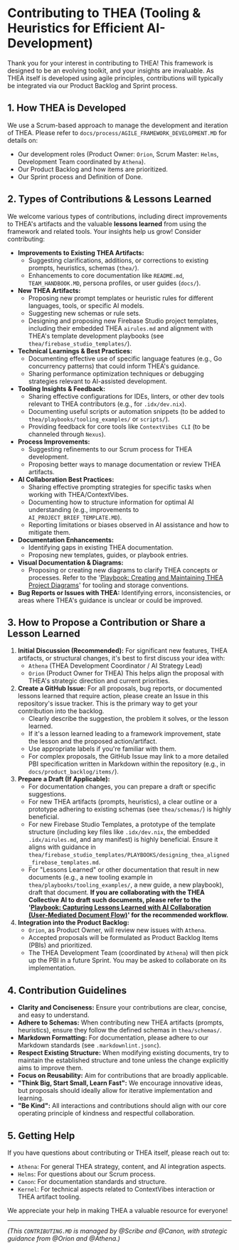 # Contributing to THEA (Tooling & Heuristics for Efficient AI-Development)

Thank you for your interest in contributing to THEA! This framework is designed to be an evolving toolkit, and your insights are invaluable. As THEA itself is developed using agile principles, contributions will typically be integrated via our Product Backlog and Sprint process.

## 1. How THEA is Developed

We use a Scrum-based approach to manage the development and iteration of THEA. Please refer to `docs/process/AGILE_FRAMEWORK_DEVELOPMENT.MD` for details on:
*   Our development roles (Product Owner: `Orion`, Scrum Master: `Helms`, Development Team coordinated by `Athena`).
*   Our Product Backlog and how items are prioritized.
*   Our Sprint process and Definition of Done.

## 2. Types of Contributions & Lessons Learned

We welcome various types of contributions, including direct improvements to THEA's artifacts and the valuable **lessons learned** from using the framework and related tools. Your insights help us grow! Consider contributing:

*   **Improvements to Existing THEA Artifacts:**
    *   Suggesting clarifications, additions, or corrections to existing prompts, heuristics, schemas (`thea/`).
    *   Enhancements to core documentation like `README.md`, `TEAM_HANDBOOK.MD`, persona profiles, or user guides (`docs/`).
*   **New THEA Artifacts:**
    *   Proposing new prompt templates or heuristic rules for different languages, tools, or specific AI models.
    *   Suggesting new schemas or rule sets.
    *   Designing and proposing new Firebase Studio project templates, including their embedded THEA `airules.md` and alignment with THEA's template development playbooks (see `thea/firebase_studio_templates/`).
*   **Technical Learnings & Best Practices:**
    *   Documenting effective use of specific language features (e.g., Go concurrency patterns) that could inform THEA's guidance.
    *   Sharing performance optimization techniques or debugging strategies relevant to AI-assisted development.
*   **Tooling Insights & Feedback:**
    *   Sharing effective configurations for IDEs, linters, or other dev tools relevant to THEA contributors (e.g., for `.idx/dev.nix`).
    *   Documenting useful scripts or automation snippets (to be added to `thea/playbooks/tooling_examples/` or `scripts/`).
    *   Providing feedback for core tools like `ContextVibes CLI` (to be channeled through `Nexus`).
*   **Process Improvements:**
    *   Suggesting refinements to our Scrum process for THEA development.
    *   Proposing better ways to manage documentation or review THEA artifacts.
*   **AI Collaboration Best Practices:**
    *   Sharing effective prompting strategies for specific tasks when working with THEA/ContextVibes.
    *   Documenting how to structure information for optimal AI understanding (e.g., improvements to `AI_PROJECT_BRIEF_TEMPLATE.MD`).
    *   Reporting limitations or biases observed in AI assistance and how to mitigate them.
*   **Documentation Enhancements:**
    *   Identifying gaps in existing THEA documentation.
    *   Proposing new templates, guides, or playbook entries.
*   **Visual Documentation & Diagrams:**
    *   Proposing or creating new diagrams to clarify THEA concepts or processes. Refer to the '[Playbook: Creating and Maintaining THEA Project Diagrams](thea/playbooks/process_guidance/managing_thea_diagrams.md)' for tooling and storage conventions.
*   **Bug Reports or Issues with THEA:** Identifying errors, inconsistencies, or areas where THEA's guidance is unclear or could be improved.

## 3. How to Propose a Contribution or Share a Lesson Learned

1.  **Initial Discussion (Recommended):** For significant new features, THEA artifacts, or structural changes, it's best to first discuss your idea with:
    *   `Athena` (THEA Development Coordinator / AI Strategy Lead)
    *   `Orion` (Product Owner for THEA)
    This helps align the proposal with THEA's strategic direction and current priorities.
2.  **Create a GitHub Issue:** For all proposals, bug reports, or documented lessons learned that require action, please create an Issue in this repository's issue tracker. This is the primary way to get your contribution into the backlog.
    *   Clearly describe the suggestion, the problem it solves, or the lesson learned.
    *   If it's a lesson learned leading to a framework improvement, state the lesson and the proposed action/artifact.
    *   Use appropriate labels if you're familiar with them.
    *   For complex proposals, the GitHub Issue may link to a more detailed PBI specification written in Markdown within the repository (e.g., in `docs/product_backlog/items/`).
3.  **Prepare a Draft (If Applicable):**
    *   For documentation changes, you can prepare a draft or specific suggestions.
    *   For new THEA artifacts (prompts, heuristics), a clear outline or a prototype adhering to existing schemas (see `thea/schemas/`) is highly beneficial.
    *   For new Firebase Studio Templates, a prototype of the template structure (including key files like `.idx/dev.nix`, the embedded `.idx/airules.md`, and any manifest) is highly beneficial. Ensure it aligns with guidance in `thea/firebase_studio_templates/PLAYBOOKS/designing_thea_aligned_firebase_templates.md`.
    *   For "Lessons Learned" or other documentation that result in new documents (e.g., a new tooling example in `thea/playbooks/tooling_examples/`, a new guide, a new playbook), draft that document. **If you are collaborating with the THEA Collective AI to draft such documents, please refer to the '[Playbook: Capturing Lessons Learned with AI Collaboration (User-Mediated Document Flow)](thea/playbooks/process_guidance/capturing_lessons_with_ai_via_documents.md)' for the recommended workflow.**
4.  **Integration into the Product Backlog:**
    *   `Orion`, as Product Owner, will review new issues with `Athena`.
    *   Accepted proposals will be formulated as Product Backlog Items (PBIs) and prioritized.
    *   The THEA Development Team (coordinated by `Athena`) will then pick up the PBI in a future Sprint. You may be asked to collaborate on its implementation.

## 4. Contribution Guidelines

*   **Clarity and Conciseness:** Ensure your contributions are clear, concise, and easy to understand.
*   **Adhere to Schemas:** When contributing new THEA artifacts (prompts, heuristics), ensure they follow the defined schemas in `thea/schemas/`.
*   **Markdown Formatting:** For documentation, please adhere to our Markdown standards (see `.markdownlint.jsonc`).
*   **Respect Existing Structure:** When modifying existing documents, try to maintain the established structure and tone unless the change explicitly aims to improve them.
*   **Focus on Reusability:** Aim for contributions that are broadly applicable.
*   **"Think Big, Start Small, Learn Fast":** We encourage innovative ideas, but proposals should ideally allow for iterative implementation and learning.
*   **"Be Kind":** All interactions and contributions should align with our core operating principle of kindness and respectful collaboration.

## 5. Getting Help

If you have questions about contributing or THEA itself, please reach out to:
*   `Athena`: For general THEA strategy, content, and AI integration aspects.
*   `Helms`: For questions about our Scrum process.
*   `Canon`: For documentation standards and structure.
*   `Kernel`: For technical aspects related to ContextVibes interaction or THEA artifact tooling.

We appreciate your help in making THEA a valuable resource for everyone!

---
*(This `CONTRIBUTING.MD` is managed by @Scribe and @Canon, with strategic guidance from @Orion and @Athena.)*
